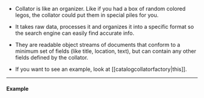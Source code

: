- Collator is like an organizer. Like if you had a box of random colored legos, the collator could put them in special piles for you.
- It takes raw data, processes it and organizes it into a specific format so the search engine can easily find accurate info.
- They are readable object streams of documents that conform to a minimum set of fields (like title, location, text), but can contain any other fields defined by the collator.

- If you want to see an example, look at [[catalogcollatorfactory|this]].

---
#### Example
